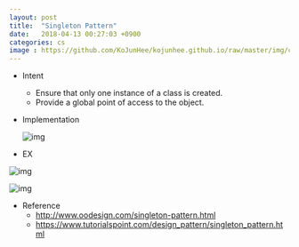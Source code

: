```yaml
---
layout: post
title:  "Singleton Pattern"
date:   2018-04-13 00:27:03 +0900
categories: cs
image : https://github.com/KoJunHee/kojunhee.github.io/raw/master/img/cs_img.jpg
---
```




- Intent

  - Ensure that only one instance of a class is created.
  - Provide a global point of access to the object.

- Implementation

  ![img](https://github.com/KoJunHee/kojunhee.github.io/raw/master/img/si.png)


- EX

![img](https://github.com/KoJunHee/kojunhee.github.io/raw/master/img/SingleObject.png)

![img](https://github.com/KoJunHee/kojunhee.github.io/raw/master/img/SingletonPatternDemo.png)

- Reference
  - <http://www.oodesign.com/singleton-pattern.html>
  - https://www.tutorialspoint.com/design_pattern/singleton_pattern.html




